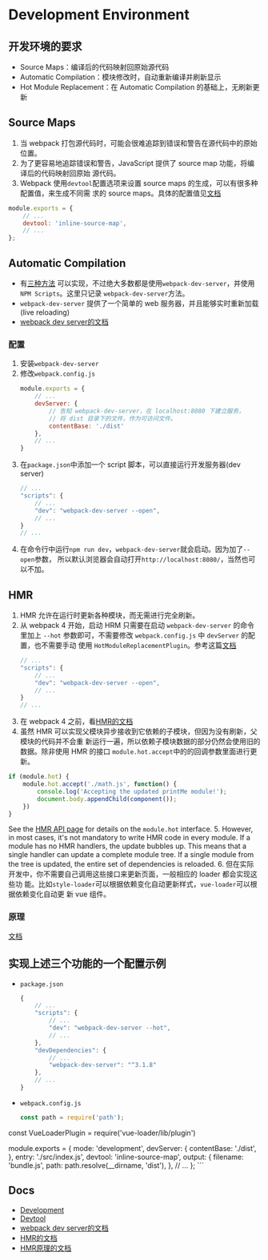 # Development Environment

## 开发环境的要求
* Source Maps：编译后的代码映射回原始源代码
* Automatic Compilation：模块修改时，自动重新编译并刷新显示
* Hot Module Replacement：在 Automatic Compilation 的基础上，无刷新更新


## Source Maps
1. 当 webpack 打包源代码时，可能会很难追踪到错误和警告在源代码中的原始位置。
2. 为了更容易地追踪错误和警告，JavaScript 提供了 source map 功能，将编译后的代码映射回原始
源代码。
3. Webpack 使用`devtool`配置选项来设置 source maps 的生成，可以有很多种配置值，来生成不同需
求的 source maps。具体的配置值见[文档](https://webpack.js.org/configuration/devtool/)
```js
module.exports = {
    // ...
    devtool: 'inline-source-map',
    // ...
};
```


## Automatic Compilation
* 有[三种方法](https://webpack.js.org/guides/development/#choosing-a-development-tool)
可以实现，不过绝大多数都是使用`webpack-dev-server`，并使用`NPM Scripts`。这里只记录
`webpack-dev-server`方法。
* `webpack-dev-server` 提供了一个简单的 web 服务器，并且能够实时重新加载(live reloading)
* [webpack dev server的文档](https://github.com/webpack/docs/wiki/webpack-dev-server)

### 配置
1. 安装`webpack-dev-server`
2. 修改`webpack.config.js`
    ```js
    module.exports = {
        // ...
        devServer: {
            // 告知 webpack-dev-server，在 localhost:8080 下建立服务，
            // 将 dist 目录下的文件，作为可访问文件。
            contentBase: './dist'
        },
        // ...
    }
    ```
3. 在`package.json`中添加一个 script 脚本，可以直接运行开发服务器(dev server)
    ```js
    // ...
    "scripts": {
        // ...
        "dev": "webpack-dev-server --open",
        // ...
    }
    // ...
    ```
4. 在命令行中运行`npm run dev`，`webpack-dev-server`就会启动。因为加了`--open`参数，
所以默认浏览器会自动打开`http://localhost:8080/`，当然也可以不加。


## HMR
1. HMR 允许在运行时更新各种模块，而无需进行完全刷新。
2. 从 webpack 4 开始，启动 HRM 只需要在启动 `webpack-dev-server` 的命令里加上
`--hot` 参数即可，不需要修改 `webpack.config.js` 中 `devServer` 的配置，也不需要手动
使用 `HotModuleReplacementPlugin`。参考这篇[文档](https://github.com/webpack/docs/wiki/webpack-dev-server#hot-module-replacement)
    ```js
    // ...
    "scripts": {
        // ...
        "dev": "webpack-dev-server --open",
        // ...
    }
    // ...
    ```
3. 在 webpack 4 之前，看[HMR的文档](https://www.webpackjs.com/guides/hot-module-replacement/)
4. 虽然 HMR 可以实现父模块异步接收到它依赖的子模块，但因为没有刷新，父模块的代码并不会重
新运行一遍，所以依赖子模块数据的部分仍然会使用旧的数据。除非使用 HMR 的接口
`module.hot.accept`中的的回调参数里面进行更新。
```js
if (module.hot) {
    module.hot.accept('./math.js', function() {
        console.log('Accepting the updated printMe module!');
        document.body.appendChild(component());
    })
}
```
See the [HMR API page](https://webpack.js.org/api/hot-module-replacement/) for
details on the `module.hot` interface.
5. However, in most cases, it's not mandatory to write HMR code in every module.
If a module has no HMR handlers, the update bubbles up. This means that a single
 handler can update a complete module tree. If a single module from the tree is
updated, the entire set of dependencies is reloaded.
6. 但在实际开发中，你不需要自己调用这些接口来更新页面，一般相应的 loader 都会实现这些功
能。比如`style-loader`可以根据依赖变化自动更新样式，`vue-loader`可以根据依赖变化自动更
新 vue 组件。

### 原理
[文档](https://webpack.js.org/concepts/hot-module-replacement/)


## 实现上述三个功能的一个配置示例
* `package.json`
    ```js
    {
        // ...
        "scripts": {
            // ...
            "dev": "webpack-dev-server --hot",
            // ...
        },
        "devDependencies": {
            // ...
            "webpack-dev-server": "^3.1.8"
        },
        // ...
    }
    ```
* `webpack.config.js`
    ```js
    const path = require('path');
const VueLoaderPlugin = require('vue-loader/lib/plugin')

module.exports = {
    mode: 'development',
        devServer: {
            contentBase: './dist',
        },
        entry: './src/index.js',
        devtool: 'inline-source-map',
        output: {
            filename: 'bundle.js',
            path: path.resolve(__dirname, 'dist'),
        },
        // ...
    };
    ```


## Docs
* [Development](https://webpack.js.org/guides/development/)
* [Devtool](https://webpack.js.org/configuration/devtool/)
* [webpack dev server的文档](https://github.com/webpack/docs/wiki/webpack-dev-server)
* [HMR的文档](https://www.webpackjs.com/guides/hot-module-replacement/)
* [HMR原理的文档](https://webpack.js.org/concepts/hot-module-replacement/)

